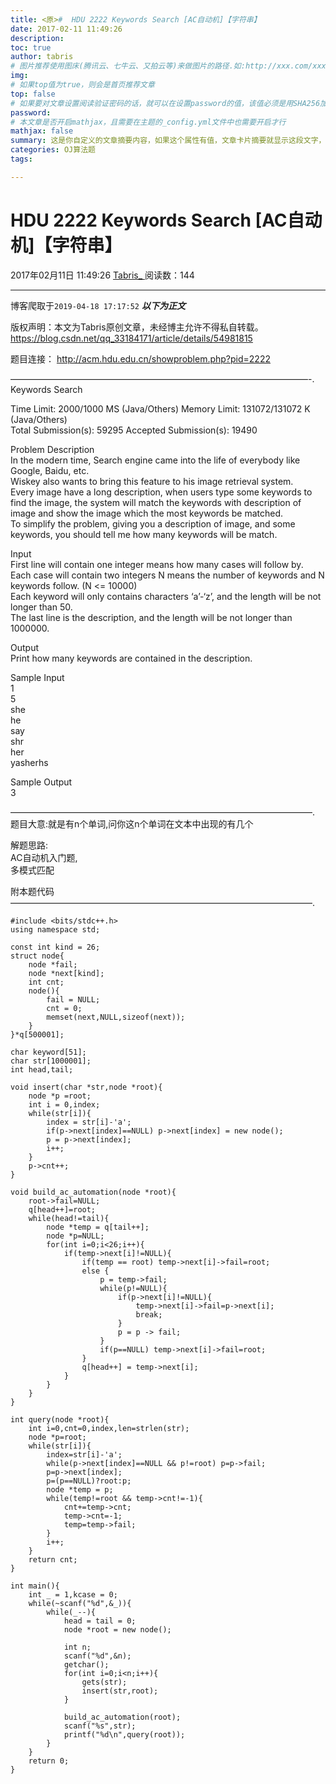 ```yaml
---
title: <原>#  HDU 2222 Keywords Search [AC自动机]【字符串】
date: 2017-02-11 11:49:26
description:
toc: true
author: tabris
# 图片推荐使用图床(腾讯云、七牛云、又拍云等)来做图片的路径.如:http://xxx.com/xxx.jpg
img: 
# 如果top值为true，则会是首页推荐文章
top: false
# 如果要对文章设置阅读验证密码的话，就可以在设置password的值，该值必须是用SHA256加密后的密码，防止被他人识破
password: 
# 本文章是否开启mathjax，且需要在主题的_config.yml文件中也需要开启才行
mathjax: false
summary: 这是你自定义的文章摘要内容，如果这个属性有值，文章卡片摘要就显示这段文字，否则程序会自动截取文章的部分内容作为摘要
categories: OJ算法题
tags:

---
```





#  HDU 2222 Keywords Search [AC自动机]【字符串】

2017年02月11日 11:49:26  [ Tabris_ ](https://me.csdn.net/qq_33184171) 阅读数：144


--- 
 博客爬取于`2019-04-18 17:17:52`
***以下为正文***

版权声明：本文为Tabris原创文章，未经博主允许不得私自转载。
https://blog.csdn.net/qq_33184171/article/details/54981815

题目连接： [ http://acm.hdu.edu.cn/showproblem.php?pid=2222
](http://acm.hdu.edu.cn/showproblem.php?pid=2222)

——————————————————————————————————-.  
Keywords Search

Time Limit: 2000/1000 MS (Java/Others) Memory Limit: 131072/131072 K
(Java/Others)  
Total Submission(s): 59295 Accepted Submission(s): 19490

Problem Description  
In the modern time, Search engine came into the life of everybody like Google,
Baidu, etc.  
Wiskey also wants to bring this feature to his image retrieval system.  
Every image have a long description, when users type some keywords to find the
image, the system will match the keywords with description of image and show
the image which the most keywords be matched.  
To simplify the problem, giving you a description of image, and some keywords,
you should tell me how many keywords will be match.

Input  
First line will contain one integer means how many cases will follow by.  
Each case will contain two integers N means the number of keywords and N
keywords follow. (N <= 10000)  
Each keyword will only contains characters ‘a’-‘z’, and the length will be not
longer than 50.  
The last line is the description, and the length will be not longer than
1000000.

Output  
Print how many keywords are contained in the description.

Sample Input  
1  
5  
she  
he  
say  
shr  
her  
yasherhs

Sample Output  
3

——————————————————————————————————–.  
题目大意:就是有n个单词,问你这n个单词在文本中出现的有几个

解题思路:  
AC自动机入门题,  
多模式匹配

附本题代码  
——————————————————————————————————–.

    
    
    #include <bits/stdc++.h>
    using namespace std;
    
    const int kind = 26;
    struct node{
        node *fail;
        node *next[kind];
        int cnt;
        node(){
            fail = NULL;
            cnt = 0;
            memset(next,NULL,sizeof(next));
        }
    }*q[500001];
    
    char keyword[51];
    char str[1000001];
    int head,tail;
    
    void insert(char *str,node *root){
        node *p =root;
        int i = 0,index;
        while(str[i]){
            index = str[i]-'a';
            if(p->next[index]==NULL) p->next[index] = new node();
            p = p->next[index];
            i++;
        }
        p->cnt++;
    }
    
    void build_ac_automation(node *root){
        root->fail=NULL;
        q[head++]=root;
        while(head!=tail){
            node *temp = q[tail++];
            node *p=NULL;
            for(int i=0;i<26;i++){
                if(temp->next[i]!=NULL){
                    if(temp == root) temp->next[i]->fail=root;
                    else {
                        p = temp->fail;
                        while(p!=NULL){
                            if(p->next[i]!=NULL){
                                temp->next[i]->fail=p->next[i];
                                break;
                            }
                            p = p -> fail;
                        }
                        if(p==NULL) temp->next[i]->fail=root;
                    }
                    q[head++] = temp->next[i];
                }
            }
        }
    }
    
    int query(node *root){
        int i=0,cnt=0,index,len=strlen(str);
        node *p=root;
        while(str[i]){
            index=str[i]-'a';
            while(p->next[index]==NULL && p!=root) p=p->fail;
            p=p->next[index];
            p=(p==NULL)?root:p;
            node *temp = p;
            while(temp!=root && temp->cnt!=-1){
                cnt+=temp->cnt;
                temp->cnt=-1;
                temp=temp->fail;
            }
            i++;
        }
        return cnt;
    }
    
    int main(){
        int _ = 1,kcase = 0;
        while(~scanf("%d",&_)){
            while(_--){
                head = tail = 0;
                node *root = new node();
    
                int n;
                scanf("%d",&n);
                getchar();
                for(int i=0;i<n;i++){
                    gets(str);
                    insert(str,root);
                }
    
                build_ac_automation(root);
                scanf("%s",str);
                printf("%d\n",query(root));
            }
        }
        return 0;
    }
    

